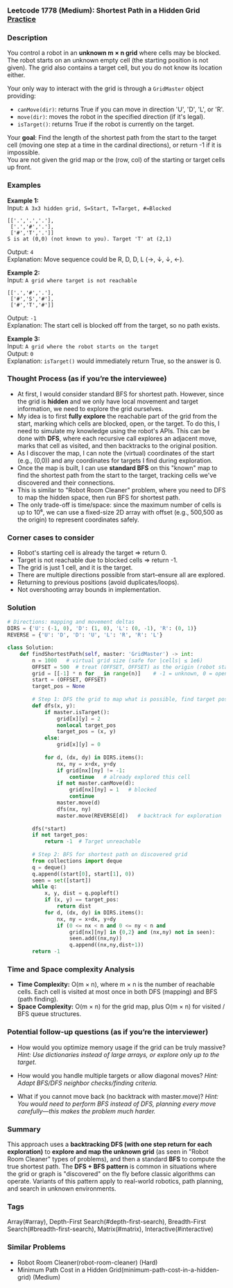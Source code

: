 ### Leetcode 1778 (Medium): Shortest Path in a Hidden Grid [Practice](https://leetcode.com/problems/shortest-path-in-a-hidden-grid)

### Description  
You control a robot in an **unknown m × n grid** where cells may be blocked. The robot starts on an unknown empty cell (the starting position is not given). The grid also contains a target cell, but you do not know its location either.

Your only way to interact with the grid is through a `GridMaster` object providing:
- `canMove(dir)`: returns True if you can move in direction 'U', 'D', 'L', or 'R'.
- `move(dir)`: moves the robot in the specified direction (if it's legal).
- `isTarget()`: returns True if the robot is currently on the target.

Your **goal**: Find the length of the shortest path from the start to the target cell (moving one step at a time in the cardinal directions), or return -1 if it is impossible.  
You are not given the grid map or the (row, col) of the starting or target cells up front.

### Examples  

**Example 1:**  
Input: `A 3x3 hidden grid, S=Start, T=Target, #=Blocked`
```
[['.','.','.'],
 ['.','#','.'],
 ['#','T','.']]
S is at (0,0) (not known to you). Target 'T' at (2,1)
```
Output: `4`  
Explanation: Move sequence could be R, D, D, L (→, ↓, ↓, ←).

**Example 2:**  
Input: `A grid where target is not reachable`
```
[['.','#','.'],
 ['#','S','#'],
 ['#','T','#']]
```
Output: `-1`  
Explanation: The start cell is blocked off from the target, so no path exists.

**Example 3:**  
Input: `A grid where the robot starts on the target`  
Output: `0`  
Explanation: `isTarget()` would immediately return True, so the answer is 0.

### Thought Process (as if you’re the interviewee)  
- At first, I would consider standard BFS for shortest path. However, since the grid is **hidden** and we only have local movement and target information, we need to explore the grid ourselves.
- My idea is to first **fully explore** the reachable part of the grid from the start, marking which cells are blocked, open, or the target. To do this, I need to simulate my knowledge using the robot's APIs. This can be done with **DFS**, where each recursive call explores an adjacent move, marks that cell as visited, and then backtracks to the original position.
- As I discover the map, I can note the (virtual) coordinates of the start (e.g., (0,0)) and any coordinates for targets I find during exploration.
- Once the map is built, I can use **standard BFS** on this "known" map to find the shortest path from the start to the target, tracking cells we've discovered and their connections.
- This is similar to "Robot Room Cleaner" problem, where you need to DFS to map the hidden space, then run BFS for shortest path.
- The only trade-off is time/space: since the maximum number of cells is up to 10⁶, we can use a fixed-size 2D array with offset (e.g., 500,500 as the origin) to represent coordinates safely.

### Corner cases to consider  
- Robot's starting cell is already the target ⇒ return 0.
- Target is not reachable due to blocked cells ⇒ return -1.
- The grid is just 1 cell, and it is the target.
- There are multiple directions possible from start–ensure all are explored.
- Returning to previous positions (avoid duplicates/loops).
- Not overshooting array bounds in implementation.

### Solution

```python
# Directions: mapping and movement deltas
DIRS = {'U': (-1, 0), 'D': (1, 0), 'L': (0, -1), 'R': (0, 1)}
REVERSE = {'U': 'D', 'D': 'U', 'L': 'R', 'R': 'L'}

class Solution:
    def findShortestPath(self, master: 'GridMaster') -> int:
        n = 1000   # virtual grid size (safe for |cells| ≤ 1e6)
        OFFSET = 500  # treat (OFFSET, OFFSET) as the origin (robot start)
        grid = [[-1] * n for _ in range(n)]    # -1 = unknown, 0 = open, 2 = target, 1 = blocked
        start = (OFFSET, OFFSET)
        target_pos = None
        
        # Step 1: DFS the grid to map what is possible, find target position
        def dfs(x, y):
            if master.isTarget():
                grid[x][y] = 2
                nonlocal target_pos
                target_pos = (x, y)
            else:
                grid[x][y] = 0
                
            for d, (dx, dy) in DIRS.items():
                nx, ny = x+dx, y+dy
                if grid[nx][ny] != -1:
                    continue   # already explored this cell
                if not master.canMove(d):
                    grid[nx][ny] = 1   # blocked
                    continue
                master.move(d)
                dfs(nx, ny)
                master.move(REVERSE[d])   # backtrack for exploration
        
        dfs(*start)
        if not target_pos:
            return -1  # Target unreachable
        
        # Step 2: BFS for shortest path on discovered grid
        from collections import deque
        q = deque()
        q.append((start[0], start[1], 0))
        seen = set([start])
        while q:
            x, y, dist = q.popleft()
            if (x, y) == target_pos:
                return dist
            for d, (dx, dy) in DIRS.items():
                nx, ny = x+dx, y+dy
                if (0 <= nx < n and 0 <= ny < n and
                    grid[nx][ny] in {0,2} and (nx,ny) not in seen):
                    seen.add((nx,ny))
                    q.append((nx,ny,dist+1))
        return -1
```

### Time and Space complexity Analysis  

- **Time Complexity:** O(m × n), where m × n is the number of reachable cells. Each cell is visited at most once in both DFS (mapping) and BFS (path finding).
- **Space Complexity:** O(m × n) for the grid map, plus O(m × n) for visited / BFS queue structures.

### Potential follow-up questions (as if you’re the interviewer)  

- How would you optimize memory usage if the grid can be truly massive?
  *Hint: Use dictionaries instead of large arrays, or explore only up to the target.*

- How would you handle multiple targets or allow diagonal moves?
  *Hint: Adapt BFS/DFS neighbor checks/finding criteria.*

- What if you cannot move back (no backtrack with master.move)?
  *Hint: You would need to perform BFS instead of DFS, planning every move carefully—this makes the problem much harder.*

### Summary
This approach uses a **backtracking DFS (with one step return for each exploration)** to **explore and map the unknown grid** (as seen in "Robot Room Cleaner" types of problems), and then a standard **BFS** to compute the true shortest path. The **DFS + BFS pattern** is common in situations where the grid or graph is "discovered" on the fly before classic algorithms can operate. Variants of this pattern apply to real-world robotics, path planning, and search in unknown environments.

### Tags
Array(#array), Depth-First Search(#depth-first-search), Breadth-First Search(#breadth-first-search), Matrix(#matrix), Interactive(#interactive)

### Similar Problems
- Robot Room Cleaner(robot-room-cleaner) (Hard)
- Minimum Path Cost in a Hidden Grid(minimum-path-cost-in-a-hidden-grid) (Medium)